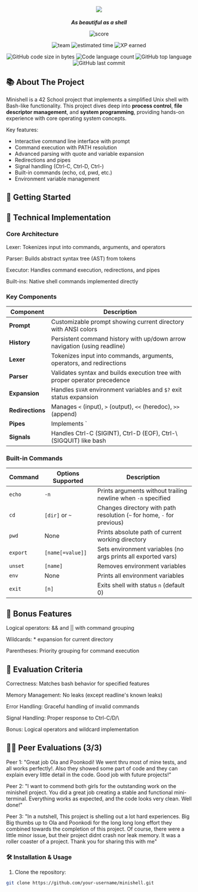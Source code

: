 <h1 align="center">
	<img src="https://github.com/senthilpoo/badges/blob/main/badges/minishellm.png" />
</h1>

<p align="center">
	<b><i>As beautiful as a shell</i></b><br>
</p>

<p align="center">
    <img alt="score" src="https://img.shields.io/badge/score-100%2F100-brightgreen" />
<p align="center">
    <img alt="team" src="https://img.shields.io/badge/team-2%20members-yellow" />
    <img alt="estimated time" src="https://img.shields.io/badge/time%20spent-300%20hours-blue" />
    <img alt="XP earned" src="https://img.shields.io/badge/XP%20earned-2016-orange" />
<p align="center">
	<img alt="GitHub code size in bytes" src="https://img.shields.io/github/languages/code-size/coding-school-projects/minishell?color=lightblue" />
	<img alt="Code language count" src="https://img.shields.io/github/languages/count/coding-school-projects/minishell?color=yellow" />
	<img alt="GitHub top language" src="https://img.shields.io/github/languages/top/coding-school-projects/minishell?color=blue" />
	<img alt="GitHub last commit" src="https://img.shields.io/github/last-commit/coding-school-projects/minishell?color=green" />
</p>

## 📚 About The Project

Minishell is a 42 School project that implements a simplified Unix shell with Bash-like functionality. This project dives deep into **process control**, **file descriptor management**, and **system programming**, providing hands-on experience with core operating system concepts.

Key features:
- Interactive command line interface with prompt
- Command execution with PATH resolution
- Advanced parsing with quote and variable expansion
- Redirections and pipes
- Signal handling (Ctrl-C, Ctrl-D, Ctrl-\)
- Built-in commands (echo, cd, pwd, etc.)
- Environment variable management

## 🏁 Getting Started

## 🧠 Technical Implementation
### Core Architecture
Lexer: Tokenizes input into commands, arguments, and operators

Parser: Builds abstract syntax tree (AST) from tokens

Executor: Handles command execution, redirections, and pipes

Built-ins: Native shell commands implemented directly


### Key Components
| Component        | Description                                                                 |
|------------------|-----------------------------------------------------------------------------|
| **Prompt**       | Customizable prompt showing current directory with ANSI colors              |
| **History**      | Persistent command history with up/down arrow navigation (using readline)   |
| **Lexer**        | Tokenizes input into commands, arguments, operators, and redirections       |
| **Parser**       | Validates syntax and builds execution tree with proper operator precedence  |
| **Expansion**    | Handles `$VAR` environment variables and `$?` exit status expansion        |
| **Redirections** | Manages `<` (input), `>` (output), `<<` (heredoc), `>>` (append)           |
| **Pipes**        | Implements `|` with proper process forking and inter-process communication |
| **Signals**      | Handles Ctrl-C (SIGINT), Ctrl-D (EOF), Ctrl-\ (SIGQUIT) like bash          |

### Built-in Commands
| Command   | Options Supported          | Description                                                                 |
|-----------|----------------------------|-----------------------------------------------------------------------------|
| `echo`    | `-n`                       | Prints arguments without trailing newline when `-n` specified               |
| `cd`      | `[dir]` or `~`             | Changes directory with path resolution (`~` for home, `-` for previous)     |
| `pwd`     | None                       | Prints absolute path of current working directory                          |
| `export`  | `[name[=value]]`           | Sets environment variables (no args prints all exported vars)               |
| `unset`   | `[name]`                   | Removes environment variables                                               |
| `env`     | None                       | Prints all environment variables                                            |
| `exit`    | `[n]`                      | Exits shell with status `n` (default 0)                                    |


## 🚀 Bonus Features
Logical operators: && and || with command grouping

Wildcards: * expansion for current directory

Parentheses: Priority grouping for command execution

 ## 📝 Evaluation Criteria
Correctness: Matches bash behavior for specified features

Memory Management: No leaks (except readline's known leaks)

Error Handling: Graceful handling of invalid commands

Signal Handling: Proper response to Ctrl-C/D/\

Bonus: Logical operators and wildcard implementation

## 🧑‍💻 Peer Evaluations (3/3)
Peer 1: "Great job Ola and Poonkodi! We went thru most of mine tests, and all works perfectly!. Also they showed some part of code and they can explain every little detail in the code. Good job with future projects!"

Peer 2: "I want to commend both girls for the outstanding work on the minishell project. You did a great job creating a stable and functional mini-terminal. Everything works as expected, and the code looks very clean. Well done!"

Peer 3: "In a nutshell, This project is shelling out a lot hard experiences. Big Big thumbs up to Ola and Poonkodi for the long long long effort they combined towards the completion of this project. Of course, there were a little minor issue, but their project didnt crash nor leak memory. It was a roller coaster of a project. Thank you for sharing this with me"

### 🛠️ Installation & Usage

1. Clone the repository:
```bash
git clone https://github.com/your-username/minishell.git
